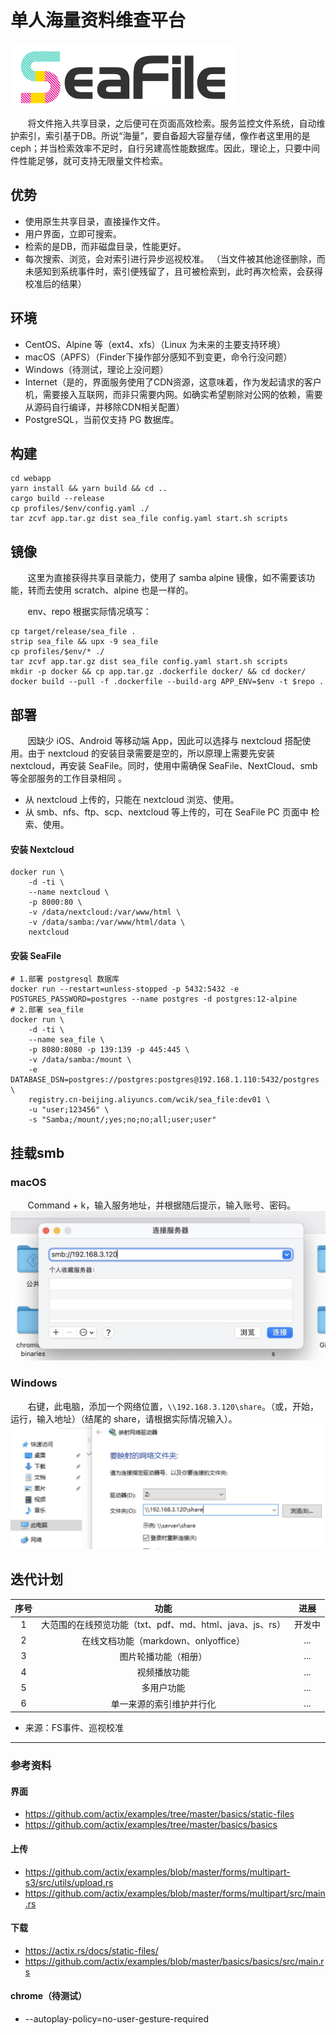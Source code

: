 # 单人海量资料维查平台

![img.png](docs/assets/Logo.svg)

&nbsp;&nbsp;&nbsp;&nbsp;&nbsp;&nbsp;&nbsp;将文件拖入共享目录，之后便可在页面高效检索。服务监控文件系统，自动维护索引，索引基于DB。所说“海量”，要自备超大容量存储，像作者这里用的是ceph；并当检索效率不足时，自行另建高性能数据库。因此，理论上，只要中间件性能足够，就可支持无限量文件检索。

## 优势
- 使用原生共享目录，直接操作文件。
- 用户界面，立即可搜索。
- 检索的是DB，而非磁盘目录，性能更好。
- 每次搜索、浏览，会对索引进行异步巡视校准。 （当文件被其他途径删除，而未感知到系统事件时，索引便残留了，且可被检索到，此时再次检索，会获得校准后的结果）

 ## 环境
- CentOS、Alpine 等（ext4、xfs）（Linux 为未来的主要支持环境）
- macOS（APFS）（Finder下操作部分感知不到变更，命令行没问题）
- Windows（待测试，理论上没问题）
- Internet（是的，界面服务使用了CDN资源，这意味着，作为发起请求的客户机，需要接入互联网，而非只需要内网。如确实希望剔除对公网的依赖，需要从源码自行编译，并移除CDN相关配置）
- PostgreSQL，当前仅支持 PG 数据库。

## 构建
```shell
cd webapp
yarn install && yarn build && cd ..
cargo build --release
cp profiles/$env/config.yaml ./
tar zcvf app.tar.gz dist sea_file config.yaml start.sh scripts
```

## 镜像
&nbsp;&nbsp;&nbsp;&nbsp;&nbsp;&nbsp;&nbsp;这里为直接获得共享目录能力，使用了 samba alpine 镜像，如不需要该功能，转而去使用 scratch、alpine 也是一样的。

&nbsp;&nbsp;&nbsp;&nbsp;&nbsp;&nbsp;&nbsp;env、repo 根据实际情况填写：

```shell
cp target/release/sea_file .
strip sea_file && upx -9 sea_file
cp profiles/$env/* ./
tar zcvf app.tar.gz dist sea_file config.yaml start.sh scripts
mkdir -p docker && cp app.tar.gz .dockerfile docker/ && cd docker/
docker build --pull -f .dockerfile --build-arg APP_ENV=$env -t $repo .
```

## 部署

&nbsp;&nbsp;&nbsp;&nbsp;&nbsp;&nbsp;&nbsp;因缺少 iOS、Android 等移动端 App，因此可以选择与 nextcloud 搭配使用。由于 nextcloud 的安装目录需要是空的，所以原理上需要先安装 nextcloud，再安装 SeaFile。同时，使用中需确保 SeaFile、NextCloud、smb 等全部服务的工作目录相同 。

- 从 nextcloud 上传的，只能在 nextcloud 浏览、使用。
- 从 smb、nfs、ftp、scp、nextcloud 等上传的，可在 SeaFile PC 页面中 检索、使用。

#### 安装 Nextcloud

```shell
docker run \
    -d -ti \
    --name nextcloud \
    -p 8000:80 \
    -v /data/nextcloud:/var/www/html \
    -v /data/samba:/var/www/html/data \
    nextcloud
```

#### 安装 SeaFile

```shell
# 1.部署 postgresql 数据库
docker run --restart=unless-stopped -p 5432:5432 -e POSTGRES_PASSWORD=postgres --name postgres -d postgres:12-alpine
# 2.部署 sea_file
docker run \
	-d -ti \
	--name sea_file \
	-p 8080:8080 -p 139:139 -p 445:445 \
	-v /data/samba:/mount \
	-e DATABASE_DSN=postgres://postgres:postgres@192.168.1.110:5432/postgres \
	registry.cn-beijing.aliyuncs.com/wcik/sea_file:dev01 \
	-u "user;123456" \
	-s "Samba;/mount/;yes;no;no;all;user;user"
```

## 挂载smb
### macOS
&nbsp;&nbsp;&nbsp;&nbsp;&nbsp;&nbsp;&nbsp;Command + k，输入服务地址，并根据随后提示，输入账号、密码。
![img.png](docs/assets/macos-smb.jpg)
### Windows
&nbsp;&nbsp;&nbsp;&nbsp;&nbsp;&nbsp;&nbsp;右键，此电脑，添加一个网络位置，`\\192.168.3.120\share`。（或，开始，运行，输入地址）（结尾的 share，请根据实际情况输入）。
![img.png](docs/assets/win-smb.png)

## 迭代计划
| 序号 |                        功能                        | 进展 |
|:---:|:--------------------------------------------------:|:---:|
|  1  | 大范围的在线预览功能（txt、pdf、md、html、java、js、rs） | 开发中 |
|  2  |           在线文档功能（markdown、onlyoffice）        | ... |
|  3  |                  图片轮播功能（相册）                 | ... |
|  4  |                     视频播放功能                     | ... |
|  5  |                      多用户功能                      | ... |
|  6  |                单一来源的索引维护并行化                | ... |

- 来源：FS事件、巡视校准



---
### 参考资料
#### 界面
- https://github.com/actix/examples/tree/master/basics/static-files
- https://github.com/actix/examples/tree/master/basics/basics

#### 上传
- https://github.com/actix/examples/blob/master/forms/multipart-s3/src/utils/upload.rs
- https://github.com/actix/examples/blob/master/forms/multipart/src/main.rs

#### 下载
- https://actix.rs/docs/static-files/
- https://github.com/actix/examples/blob/master/basics/basics/src/main.rs

#### chrome（待测试）
- --autoplay-policy=no-user-gesture-required
